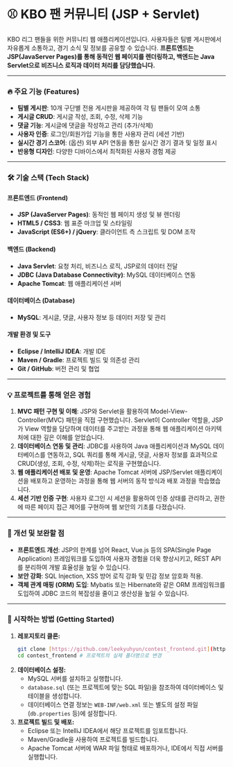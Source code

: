 # ⚾ KBO 팬 커뮤니티 (JSP + Servlet)

KBO 리그 팬들을 위한 커뮤니티 웹 애플리케이션입니다. 사용자들은 팀별 게시판에서 자유롭게 소통하고, 경기 소식 및 정보를 공유할 수 있습니다. **프론트엔드는 JSP(JavaServer Pages)를 통해 동적인 웹 페이지를 렌더링하고, 백엔드는 Java Servlet으로 비즈니스 로직과 데이터 처리를 담당했습니다.**

---

### 🔥 주요 기능 (Features)

-   **팀별 게시판**: 10개 구단별 전용 게시판을 제공하여 각 팀 팬들이 모여 소통
-   **게시글 CRUD**: 게시글 작성, 조회, 수정, 삭제 기능
-   **댓글 기능**: 게시글에 댓글을 작성하고 관리 (추가/삭제)
-   **사용자 인증**: 로그인/회원가입 기능을 통한 사용자 관리 (세션 기반)
-   **실시간 경기 스코어**: (옵션) 외부 API 연동을 통한 실시간 경기 결과 및 일정 표시
-   **반응형 디자인**: 다양한 디바이스에서 최적화된 사용자 경험 제공

---

### 🛠️ 기술 스택 (Tech Stack)

#### **프론트엔드 (Frontend)**
-   **JSP (JavaServer Pages)**: 동적인 웹 페이지 생성 및 뷰 렌더링
-   **HTML5 / CSS3**: 웹 표준 마크업 및 스타일링
-   **JavaScript (ES6+) / jQuery**: 클라이언트 측 스크립트 및 DOM 조작

#### **백엔드 (Backend)**
-   **Java Servlet**: 요청 처리, 비즈니스 로직, JSP로의 데이터 전달
-   **JDBC (Java Database Connectivity)**: MySQL 데이터베이스 연동
-   **Apache Tomcat**: 웹 애플리케이션 서버

#### **데이터베이스 (Database)**
-   **MySQL**: 게시글, 댓글, 사용자 정보 등 데이터 저장 및 관리

#### **개발 환경 및 도구**
-   **Eclipse / IntelliJ IDEA**: 개발 IDE
-   **Maven / Gradle**: 프로젝트 빌드 및 의존성 관리
-   **Git / GitHub**: 버전 관리 및 협업

---

### 💡 프로젝트를 통해 얻은 경험

1.  **MVC 패턴 구현 및 이해**: JSP와 Servlet을 활용하여 Model-View-Controller(MVC) 패턴을 직접 구현했습니다. Servlet이 Controller 역할을, JSP가 View 역할을 담당하며 데이터를 주고받는 과정을 통해 웹 애플리케이션 아키텍처에 대한 깊은 이해를 얻었습니다.
2.  **데이터베이스 연동 및 관리**: JDBC를 사용하여 Java 애플리케이션과 MySQL 데이터베이스를 연동하고, SQL 쿼리를 통해 게시글, 댓글, 사용자 정보를 효과적으로 CRUD(생성, 조회, 수정, 삭제)하는 로직을 구현했습니다.
3.  **웹 애플리케이션 배포 및 운영**: Apache Tomcat 서버에 JSP/Servlet 애플리케이션을 배포하고 운영하는 과정을 통해 웹 서버의 동작 방식과 배포 과정을 학습했습니다.
4.  **세션 기반 인증 구현**: 사용자 로그인 시 세션을 활용하여 인증 상태를 관리하고, 권한에 따른 페이지 접근 제어를 구현하며 웹 보안의 기초를 다졌습니다.

---

### 💬 개선 및 보완할 점

-   **프론트엔드 개선**: JSP의 한계를 넘어 React, Vue.js 등의 SPA(Single Page Application) 프레임워크를 도입하여 사용자 경험을 더욱 향상시키고, REST API를 분리하여 개발 효율성을 높일 수 있습니다.
-   **보안 강화**: SQL Injection, XSS 방어 로직 강화 및 민감 정보 암호화 적용.
-   **객체 관계 매핑 (ORM) 도입**: Mybatis 또는 Hibernate와 같은 ORM 프레임워크를 도입하여 JDBC 코드의 복잡성을 줄이고 생산성을 높일 수 있습니다.

---

### 🚀 시작하는 방법 (Getting Started)

1.  **레포지토리 클론:**
    ```bash
    git clone [https://github.com/leekyuhyun/contest_frontend.git](https://github.com/leekyuhyun/contest_frontend.git)
    cd contest_frontend # 프로젝트의 실제 폴더명으로 변경
    ```
2.  **데이터베이스 설정:**
    -   MySQL 서버를 설치하고 실행합니다.
    -   `database.sql` (또는 프로젝트에 맞는 SQL 파일)을 참조하여 데이터베이스 및 테이블을 생성합니다.
    -   데이터베이스 연결 정보는 `WEB-INF/web.xml` 또는 별도의 설정 파일(`db.properties` 등)에 설정합니다.
3.  **프로젝트 빌드 및 배포:**
    -   Eclipse 또는 IntelliJ IDEA에서 해당 프로젝트를 임포트합니다.
    -   Maven/Gradle을 사용하여 프로젝트를 빌드합니다.
    -   Apache Tomcat 서버에 WAR 파일 형태로 배포하거나, IDE에서 직접 서버를 실행합니다.
